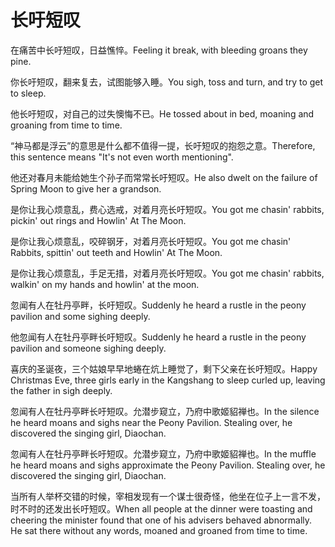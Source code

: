 # 长吁短叹

<p><span class="chinese">在痛苦中长吁短叹，日益憔悴。</span><span class="english">Feeling it break, with bleeding groans they pine.</span></p>

<p><span class="chinese">你长吁短叹，翻来复去，试图能够入睡。</span><span class="english">You sigh, toss and turn, and try to get to sleep.</span></p>

<p><span class="chinese">他长吁短叹，对自己的过失懊悔不已。</span><span class="english">He tossed about in bed, moaning and groaning from time to time.</span></p>

<p><span class="chinese">“神马都是浮云”的意思是什么都不值得一提，长吁短叹的抱怨之意。</span><span class="english">Therefore, this sentence means "It's not even worth mentioning".</span></p>

<p><span class="chinese">他还对春月未能给她生个孙子而常常长吁短叹。</span><span class="english">He also dwelt on the failure of Spring Moon to give her a grandson.</span></p>

<p><span class="chinese">是你让我心烦意乱，费心选戒，对着月亮长吁短叹。</span><span class="english">You got me chasin' rabbits, pickin' out rings and Howlin' At The Moon.</span></p>

<p><span class="chinese">是你让我心烦意乱，咬碎钢牙，对着月亮长吁短叹。</span><span class="english">You got me chasin' Rabbits, spittin' out teeth and Howlin' At The Moon.</span></p>

<p><span class="chinese">是你让我心烦意乱，手足无措，对着月亮长吁短叹。</span><span class="english">You got me chasin' rabbits, walkin' on my hands and howlin' at the moon.</span></p>

<p><span class="chinese">忽闻有人在牡丹亭畔，长吁短叹。</span><span class="english">Suddenly he heard a rustle in the peony pavilion and some sighing deeply.</span></p>

<p><span class="chinese">他忽闻有人在牡丹亭畔长吁短叹。</span><span class="english">Suddenly he heard a rustle in the peony pavilion and someone sighing deeply.</span></p>

<p><span class="chinese">喜庆的圣诞夜，三个姑娘早早地蜷在炕上睡觉了，剩下父亲在长吁短叹。</span><span class="english">Happy Christmas Eve, three girls early in the Kangshang to sleep curled up, leaving the father in sigh deeply.</span></p>

<p><span class="chinese">忽闻有人在牡丹亭畔长吁短叹。允潜步窥立，乃府中歌姬貂禅也。</span><span class="english">In the silence he heard moans and sighs near the Peony Pavilion. Stealing over, he discovered the singing girl, Diaochan.</span></p>

<p><span class="chinese">忽闻有人在牡丹亭畔长吁短叹。允潜步窥立，乃府中歌姬貂禅也。</span><span class="english">In the muffle he heard moans and sighs approximate the Peony Pavilion. Stealing over, he discovered the singing girl, Diaochan.</span></p>

<p><span class="chinese">当所有人举杯交错的时候，宰相发现有一个谋士很奇怪，他坐在位子上一言不发，时不时的还发出长吁短叹。</span><span class="english">When all people at the dinner were toasting and cheering the minister found that one of his advisers behaved abnormally. He sat there without any words, moaned and groaned from time to time.</span></p>

